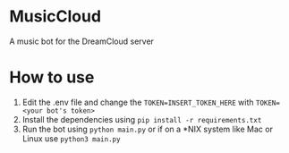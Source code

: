 # MusicCloud
A music bot for the DreamCloud server

# How to use
1. Edit the .env file and change the `TOKEN=INSERT_TOKEN_HERE` with `TOKEN=<your bot's token>` 
2. Install the dependencies using `pip install -r requirements.txt`
3. Run the bot using `python main.py` or if on a *NIX system like Mac or Linux use `python3 main.py`  
